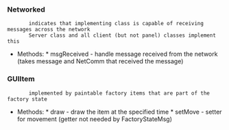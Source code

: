 ### Networked
           indicates that implementing class is capable of receiving messages across the network
           Server class and all client (but not panel) classes implement this
* Methods:
      * msgReceived - handle message received from the network (takes message and NetComm that received the message)

### GUIItem
           implemented by paintable factory items that are part of the factory state
* Methods:
      * draw - draw the item at the specified time
      * setMove - setter for movement (getter not needed by FactoryStateMsg)